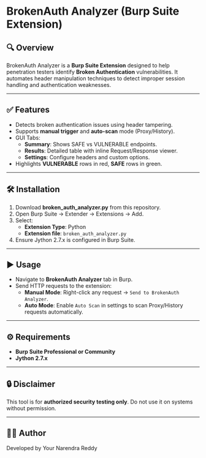 # BrokenAuth Analyzer (Burp Suite Extension)


## 🔍 Overview
BrokenAuth Analyzer is a **Burp Suite Extension** designed to help penetration testers identify **Broken Authentication** vulnerabilities. It automates header manipulation techniques to detect improper session handling and authentication weaknesses.

---

## ✅ Features
- Detects broken authentication issues using header tampering.
- Supports **manual trigger** and **auto-scan** mode (Proxy/History).
- GUI Tabs:
  - **Summary**: Shows SAFE vs VULNERABLE endpoints.
  - **Results**: Detailed table with inline Request/Response viewer.
  - **Settings**: Configure headers and custom options.
- Highlights **VULNERABLE** rows in red, **SAFE** rows in green.

---

## 🛠 Installation
1. Download **broken_auth_analyzer.py** from this repository.
2. Open Burp Suite → Extender → Extensions → Add.
3. Select:
   - **Extension Type**: Python
   - **Extension file**: `broken_auth_analyzer.py`
4. Ensure Jython 2.7.x is configured in Burp Suite.

---

## ▶️ Usage
- Navigate to **BrokenAuth Analyzer** tab in Burp.
- Send HTTP requests to the extension:
  - **Manual Mode**: Right-click any request → `Send to BrokenAuth Analyzer`.
  - **Auto Mode**: Enable `Auto Scan` in settings to scan Proxy/History requests automatically.

---

## ⚙️ Requirements
- **Burp Suite Professional or Community**
- **Jython 2.7.x**

---

## 🔒 Disclaimer
This tool is for **authorized security testing only**. Do not use it on systems without permission.

---

## 👨‍💻 Author
Developed by Your Narendra Reddy

